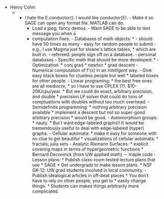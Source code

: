 
* Henry Cohn: 
   * - I hate the E.conductor().  I would like conductor(E). - Make it so SAGE can open any format file.  MATLAB can do. 
         * Load a jpeg; fancy demos. - Want SAGE to be able to text message you when a 
         * computation fixes. - Databases of math objects: 
                  * - should have 50 times as many - easy for random people to submit - e.g., I use Magma just for sloane's lattice tables, 
                        * which are built in. - refereed: people sign off on a database. - personal databases - Specific math that should be more developed: 
               * - Optimization: 
                        * conj grad 
                        * newton 
                        * grad descent - Numerical computation of f'(x) in an *intelligent* way. - Give easy black boxes for clueless people but well 
                     * labeled boxes for other people. - Linear programing: 
                              * the best free ones are all mediocre, 
                                    * so I have to use CPLEX (?).   $10-20K/cpu/year. 
                              * But we could do exact, arbitrary precision, and double 
                                    * precision LP solver that could do tons of comptuations with doubles without too much overhead. - Semidefinite programming: 
                              * nothing arbitrary precision available 
                              * implement a descent but not so super-good arbitrary precision 
                                    * would be good. - Automorphism groups: 
                              * nauty. 
                                          * But I want edge-labeled graphs!!   It would be tremendously useful to deal with edge-labeled (hyper) graphs. - Cellular automata: 
                              * make it easy for someone with no clue to get beautiful 
                                    * visualizations of cellular automata. 
                              * fractals; julia sets - Analytic Riemann Surfaces: 
                              * explicit covering maps in terms of hypergeometric functions 
                              * Bernard Deconinck (from UW applied math) -- maple code - Lesson plans: 
                              * Publish class-room tested lecture plans that use 
                                    * SAGE 
                              * Get undergrads to make lesson plans. 
                              * NSF GK-12: UW grad students involved in local community. - Publish idealogical articles in off-beat places 
                              * You don't have to rely on other people; you get to 
                                    * easily change things. 
                              * Students can makes things arbitrarily more complicated. 